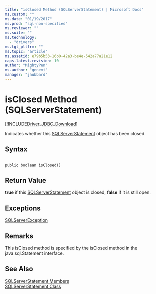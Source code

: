```yaml
---
title: "isClosed Method (SQLServerStatement) | Microsoft Docs"
ms.custom: ""
ms.date: "01/19/2017"
ms.prod: "sql-non-specified"
ms.reviewer: ""
ms.suite: ""
ms.technology: 
  - "drivers"
ms.tgt_pltfrm: ""
ms.topic: "article"
ms.assetid: e79b5b53-16b0-42a3-be4e-542a77a21e12
caps.latest.revision: 10
author: "MightyPen"
ms.author: "genemi"
manager: "jhubbard"
---
```

# isClosed Method (SQLServerStatement)
[!INCLUDE[Driver_JDBC_Download](../../../includes/driver_jdbc_download.md)]

  Indicates whether this [SQLServerStatement](../../../connect/jdbc/reference/sqlserverstatement-class.md) object has been closed.  
  
## Syntax  
  
```  
  
public boolean isClosed()  
```  
  
## Return Value  
 **true** if this [SQLServerStatement](../../../connect/jdbc/reference/sqlserverstatement-class.md) object is closed, **false** if it is still open.  
  
## Exceptions  
 [SQLServerException](../../../connect/jdbc/reference/sqlserverexception-class.md)  
  
## Remarks  
 This isClosed method is specified by the isClosed method in the java.sql.Statement interface.  
  
## See Also  
 [SQLServerStatement Members](../../../connect/jdbc/reference/sqlserverstatement-members.md)   
 [SQLServerStatement Class](../../../connect/jdbc/reference/sqlserverstatement-class.md)  
  
  